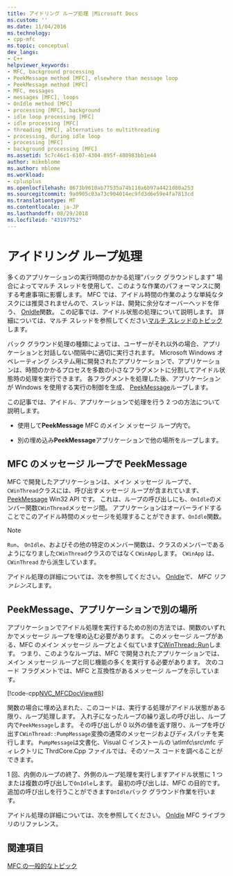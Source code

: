 ```yaml
---
title: アイドリング ループ処理 |Microsoft Docs
ms.custom: ''
ms.date: 11/04/2016
ms.technology:
- cpp-mfc
ms.topic: conceptual
dev_langs:
- C++
helpviewer_keywords:
- MFC, background processing
- PeekMessage method [MFC], elsewhere than message loop
- PeekMessage method [MFC]
- MFC, messages
- messages [MFC], loops
- OnIdle method [MFC]
- processing [MFC], background
- idle loop processing [MFC]
- idle processing [MFC]
- threading [MFC], alternatives to multithreading
- processing, during idle loop
- processing [MFC]
- background processing [MFC]
ms.assetid: 5c7c46c1-6107-4304-895f-480983bb1e44
author: mikeblome
ms.author: mblome
ms.workload:
- cplusplus
ms.openlocfilehash: 8673b9610ab77535a74b110a6b97a4421d80a253
ms.sourcegitcommit: 9a0905c03a73c904014ec9fd3d6e59e4fa7813cd
ms.translationtype: MT
ms.contentlocale: ja-JP
ms.lasthandoff: 08/29/2018
ms.locfileid: "43197752"
---
```

# <a name="idle-loop-processing"></a>アイドリング ループ処理
多くのアプリケーションの実行時間のかかる処理"バック グラウンドします" 場合によってマルチ スレッドを使用して、このような作業のパフォーマンスに関する考慮事項に影響します。 MFC では、アイドル時間の作業のような単純なタスクには推奨されませんので、スレッドは、開発に余分なオーバーヘッドを伴う、 [OnIdle](../mfc/reference/cwinthread-class.md#onidle)関数。 この記事では、アイドル状態の処理について説明します。 詳細については、マルチ スレッドを参照してください[マルチ スレッドのトピック](../parallel/multithreading-support-for-older-code-visual-cpp.md)します。  
  
 バック グラウンド処理の種類によっては、ユーザーがそれ以外の場合、アプリケーションと対話しない間隔中に適切に実行されます。 Microsoft Windows オペレーティング システム用に開発されたアプリケーションで、アプリケーションは、時間のかかるプロセスを多数の小さなフラグメントに分割してアイドル状態時の処理を実行できます。 各フラグメントを処理した後、アプリケーションが Windows を使用する実行の制御を生成、 [PeekMessage](https://msdn.microsoft.com/library/windows/desktop/ms644943)ループします。  
  
 この記事では、アイドル、アプリケーションで処理を行う 2 つの方法について説明します。  
  
-   使用して**PeekMessage** MFC のメイン メッセージ ループ内で。  
  
-   別の埋め込み**PeekMessage**アプリケーションで他の場所をループします。  
  
##  <a name="_core_peekmessage_in_the_mfc_message_loop"></a> MFC のメッセージ ループで PeekMessage  
 MFC で開発したアプリケーションは、メイン メッセージ ループで、`CWinThread`クラスには、呼び出すメッセージ ループが含まれています、 [PeekMessage](https://msdn.microsoft.com/library/windows/desktop/ms644943) Win32 API です。 これは、ループの呼び出しにも、`OnIdle`のメンバー関数`CWinThread`メッセージ間。 アプリケーションはオーバーライドすることでこのアイドル時間のメッセージを処理することができます、`OnIdle`関数。  
  
> [!NOTE]
>  `Run`、 `OnIdle`、およびその他の特定のメンバー関数は、クラスのメンバーであるようになりました`CWinThread`クラスのではなく`CWinApp`します。 `CWinApp` は、`CWinThread` から派生しています。  
  
 アイドル処理の詳細については、次を参照してください。 [OnIdle](../mfc/reference/cwinthread-class.md#onidle)で、 *MFC リファレンス*します。  
  
##  <a name="_core_peekmessage_elsewhere_in_your_application"></a> PeekMessage、アプリケーションで別の場所  
 アプリケーションでアイドル処理を実行するための別の方法では、関数のいずれかでメッセージ ループを埋め込む必要があります。 このメッセージ ループがある、MFC のメイン メッセージ ループとよく似ています[CWinThread::Run](../mfc/reference/cwinthread-class.md#run)します。 つまり、このようなループは、MFC で開発されたアプリケーションでは、メイン メッセージ ループと同じ機能の多くを実行する必要があります。 次のコード フラグメントでは、MFC と互換性があるメッセージ ループを示しています。  
  
 [!code-cpp[NVC_MFCDocView#8](../mfc/codesnippet/cpp/idle-loop-processing_1.cpp)]  
  
 関数の場合に埋め込まれた、このコードは、実行する処理がアイドル状態がある限り、ループ処理します。 入れ子になったループの繰り返しの呼び出し、ループ内で`PeekMessage`します。 その呼び出しが 0 以外の値を返す限り、ループを呼び出す`CWinThread::PumpMessage`変換の通常のメッセージおよびディスパッチを実行します。 `PumpMessage`は文書化、Visual C インストールの \atlmfc\src\mfc ディレクトリに ThrdCore.Cpp ファイルでは、そのソース コードを調べることができます。  
  
 1 回、内側のループの終了、外側のループ処理を実行しますアイドル状態に 1 つまたは複数の呼び出しで`OnIdle`します。 最初の呼び出しは、MFC の目的です。 追加の呼び出しを行うことができます`OnIdle`バック グラウンド作業を行います。  
  
 アイドル処理の詳細については、次を参照してください。 [OnIdle](../mfc/reference/cwinthread-class.md#onidle) MFC ライブラリのリファレンス。  
  
## <a name="see-also"></a>関連項目  
 [MFC の一般的なトピック](../mfc/general-mfc-topics.md)

